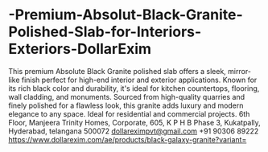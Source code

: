 # -Premium-Absolut-Black-Granite-Polished-Slab-for-Interiors-Exteriors-DollarExim
This premium Absolute Black Granite polished slab offers a sleek, mirror-like finish perfect for high-end interior and exterior applications. Known for its rich black color and durability, it's ideal for kitchen countertops, flooring, wall cladding, and monuments. Sourced from high-quality quarries and finely polished for a flawless look, this granite adds luxury and modern elegance to any space. Ideal for residential and commercial projects.
6th Floor, Manjeera Trinity Homes, Corporate, 605, K P H B Phase 3, Kukatpally, Hyderabad, telangana 500072
dollareximpvt@gmail.com
+91 90306 89222
https://www.dollarexim.com/ae/products/black-galaxy-granite?variant=



